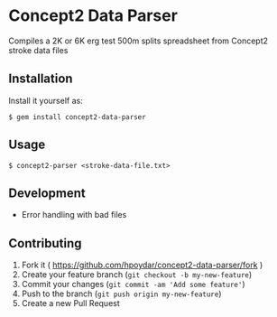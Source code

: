 # Concept2 Data Parser

Compiles a 2K or 6K erg test 500m splits spreadsheet from Concept2 stroke data files

## Installation

Install it yourself as:

    $ gem install concept2-data-parser

## Usage

    $ concept2-parser <stroke-data-file.txt>

## Development

- Error handling with bad files

## Contributing

1. Fork it ( https://github.com/hpoydar/concept2-data-parser/fork )
2. Create your feature branch (`git checkout -b my-new-feature`)
3. Commit your changes (`git commit -am 'Add some feature'`)
4. Push to the branch (`git push origin my-new-feature`)
5. Create a new Pull Request
